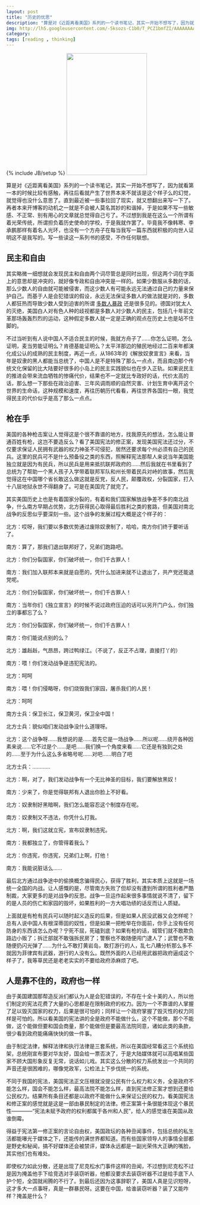 ```yaml
---
layout: post
title: "历史的忧思"
description: "算是对《近距离看美国》系列的一个读书笔记，其实一开始不想写了，因为就看第一本的时候比较有感触，再往后看就产生了世界本来不就该是这个样子么的幻觉，就觉得也没什么意思了。"
img: http://lh5.googleusercontent.com/-5ksozs-C1b0/T_PCZ1bmfZI/AAAAAAAAAUc/t1Rnu1XvwiE/s447/s1688308.jpg
category: 
tags: [reading , thinking]
---
```

{% include JB/setup %}
<img src="http://lh5.googleusercontent.com/-5ksozs-C1b0/T_PCZ1bmfZI/AAAAAAAAAUc/t1Rnu1XvwiE/s447/s1688308.jpg" alt="" style="height:327px;width:216px">
<p>
	算是对《近距离看美国》系列的一个读书笔记，其实一开始不想写了，因为就看第一本的时候比较有感触，再往后看就产生了世界本来不就该是这个样子么的幻觉，就觉得也没什么意思了。直到最近被一些事拉回了现实，就又想翻出来写一下了。再者本来开博客的动机之一就是不会被人莫名其妙的和谐掉，于是如果不写一些敏感、不正常、别有用心的文章就总觉得自己亏了。不过想到我是在这么一个所谓有着光荣传统，所谓担负着历史使命的学校，于是我就作罢了。毕竟我不像韩寒、李承鹏那样有着名人光环，也没有一个方舟子在每当我写一篇东西就积极的向世人证明这不是我写的。写一些读这一系列书的感受，不作任何联想。
</p>
<h2>民主和自由</h2>
<p>
	其实略微一细想就会发现民主和自由两个词尽管总是同时出现，但这两个词在字面上的意思却是冲突的，就好像专政和自由冲突是一样的。如果少数服从多数的话，那么少数人的自由就可能被侵害，而这少数人有可能永远无法通过自己的力量来保护自己。而基于人是会犯错误的假设，永远无法保证多数人的做法就是对的，多数人都狂热而导致少数人受到迫害的所谓 <a href="http://zh.wikipedia.org/wiki/%E5%A4%9A%E6%95%B8%E4%BA%BA%E6%9A%B4%E6%94%BF">多数人暴政</a>		 还是很多见的。德国对犹太人的灭绝，美国白人对有色人种的歧视都是多数人对少数人的民主，包括几十年前文革那场轰轰烈烈的运动，这种假定多数人就一定是正确的观点在历史上也是站不住脚的。
</p>
<p>
	不过当听到有人说中国人不适合民主的时候，我就方舟子了……你怎么证明，怎么证明，麦当劳能证明么？肯德基能证明么？太平洋那边的殖民地经过二百来年都演化成公认的成熟的民主制度，再近一点，从1863年的《解放奴隶宣言》来看，当年是奴隶的黑人都能当总统了，中国人是不是特殊了那么一点点，而且南边那个传统文化保留的比大陆要好很多的小岛上的民主实践貌似也在步入正轨。如果说民主的推进会带来流血牺牲的惨痛代价，结果也不一定就比专政好的话，代价太高的话，那么想一下那些在政治迫害、三年风调雨顺的自然灾害、计划生育中离开这个世界的生命话，这种规模和速度，再往历朝历代看看，再往世界各国扫一眼，我觉得民主的代价似乎是高了那么一点点。
</p>
<h2>枪在手</h2>
<p>
	美国的各种枪击案让人觉得这是个很不靠谱的地方，找我原先的想法，怎么能让普通百姓有枪，这岂不要造反么？看了美国宪法的修正案，发现美国宪法还过分，不仅要求保证人民拥有武器的权力神圣不可侵犯，居然还要求每个州必须有自己的民兵。这里的民兵可不是什么预备役之类的东西，照解释宪法那帮人来说当年美国能独立就是因为有民兵，所以民兵是用来抵抗联邦政府的……然后我就在书里看到了总统为了帮助一个黑人孩子入学带着联邦军队和州长带着民兵对峙的故事，然后我觉得这在中国哪个省长敢这么做这就是反党，反人民，颠覆政权，分裂国家，打入十八层地狱永世不得翻身了。可是在美国完了就完了。
</p>
<p>
	其实美国历史上也是有着国家分裂的，有着和我们国家解放战争差不多的南北战争，什么南方早期占优势，北方获得民心取得最后胜利之类的套路，但美国对南北战争的反思似乎要深刻一些。这个战争的发展过程大概是这个样子的：
</p>
<p>
	北方：哎呀，我们要以多数优势通过废除奴隶制了，哈哈，南方你们终于要听话了。
</p>
<p>
	南方：算了，那我们退出联邦好了，兄弟们跑路吧。
</p>
<p>
	北方：你们分裂国家，你们破坏统一，你们千古罪人！
</p>
<p>
	南方：我们加入联邦本来就是自愿的，凭什么加进来就不让退出了，共产党还能退党呢。
</p>
<p>
	北方：你们分裂国家，你们破坏统一，你们千古罪人！
</p>
<p>
	南方：当年你们《独立宣言》的时候不说过政府压迫的话可以另开门户么，你们独立的事都忘了么？
</p>
<p>
	北方：你们分裂国家，你们破坏统一，你们千古罪人！
</p>
<p>
	南方：你们能说点别的么？
</p>
<p>
	北方：雄赳赳，气昂昂，跨过鸭绿江。（不说了，反正不占理，直接打丫的）
</p>
<p>
	南方：喂！你们发动战争是违犯宪法的。
</p>
<p>
	北方：呵呵
</p>
<p>
	南方：喂！你们侵略呀，你们烧毁我们家园，屠杀我们的人民！
</p>
<p>
	北方：呵呵
</p>
<p>
	南方士兵：保卫长江，保卫黄河，保卫全中国！
</p>
<p>
	北方士兵：貌似咱们发动战争没什么道理呀。
</p>
<p>
	北方：这个战争呀……我想说的是……首先它是一场战争……所以呢……绕开各种因素来说……它不过是个……是吧……我们换一个角度来看……它还是有独到之处的……至于为什么这么多省略号呢……对吧……明白了吧
</p>
<p>
	北方士兵：…………
</p>
<p>
	北方：啊，对了，我们发动战争有一个无比神圣的目标，我们要解放黑奴！
</p>
<p>
	南方：少来了，你是觉得联邦有人退出你脸上不好看。
</p>
<p>
	北方：奴隶制好黑暗啊，我们怎么能容忍这个制度存在呢。
</p>
<p>
	南方：奴隶制又不违法，你凭什么打我。
</p>
<p>
	北方：啊，我们这就立宪，宣布奴隶制违宪。
</p>
<p>
	南方：我都独立了，你管得着我么？
</p>
<p>
	北方：你违宪，你违宪，兄弟们上啊，打他！
</p>
<p>
	南方：我能说脏话么……
</p>
<p>
	最后北方通过战争途中的偷换概念骗得民心，获得了胜利，其实本质上这就是一场统一全国的内战。让人感慨的是，尽管南方失败了但却没有遭到所谓的胜利者严酷制裁，大家更多的是对战争的反思。战争一旦运作起来很多事情就说不清了，留下的是人员的伤亡和家园的毁坏，如果胜利的一方大唱功绩的话反而让人质疑。
</p>
<p>
	上面就是有枪有民兵可以随时起义造反的后果，但是如果人民没武器又会怎样呢？总有人说中国人有根深蒂固的奴性，但是如果一把枪举在你面前，你手上没有任何防身的东西该怎么办呢？宁死不屈，死磕到底？如果有枪的话，城管们就不敢欺负路边小贩了；拆迁部就不敢强拆民房了；警察也不敢随便闯门逮人了；武警也不敢随便扔闪光弹了……为什么不敢打黄岩岛，敢打游行的人，乱七八糟分析那么多不就因为菲律宾有武器，游行的人没有么。既然外面的人已经用武器把政府逼成这个样子了，我等草民还是老老实实的不要给政府添麻烦了吧。
</p>
<h2>人是靠不住的，政府也一样</h2>
<p>
	由于美国建国那帮造反派们都认为人是会犯错误的，不存在十全十美的人，所以他们制定的宪法花费了大量的心思都是在限制政府的权力。因为一个不靠谱的人掌握了足以毁灭国家的权力，后果是很可怕的；同样让一个政府掌握了毁灭性的权力同样是可怕的。所以看美国的宪法讲的全是政府不能做什么，这个不能做，那个不能做，这个能做但要和国会商量，那个能做但是要最高法院同意，诸如此类的条款，很少看到政府能痛痛快快的做一件事。
</p>
<p>由于制定法律，解释法律和执行法律是三套系统，所以在美国经常看这三个系统掐架，总统刚宣布要对华友好，国会给一票否决了，于是大陆媒体就可以高唱某些国家不顾大国形象反复无常，说话如儿戏。其实这么分散的权力系统发出一个共同的声音还是很困难的，哪像党政军，公检法上下步伐统一的系统。</p>

<p>
	不同于我国的宪法，美国宪法正文压根就没提公民有什么权力和义务，全是政府不能怎么样，国会不能怎么样，最高法院不能怎么样，直到宪法修正案才想到还要给公民权力。结果所有条目还都是以政府不能做什么来保证公民的权力。看美国宪法和修正案的感觉就是这是一部由暴民制定的法律。修正案第十条很能体现这个暴民性————“宪法未赋予政府的权利都属于各州和人民”，给人的感觉谁在美国从政谁倒霉。
</p>
<p>
	得益于宪法第一修正案的言论自由权，美国政坛的各种丑闻事件，包括总统的私生活都能嚗光于媒体之下，还能传的满世界都知道。而有些国家领导人的事情全部都是野史和秘闻，搞不好媒体还会被禁评，媒体永远都是一副光荣伟大正确的嘴脸，其实他们也有难处。
</p>
<p>
	即使权力如此分散，还是出现了尼克松水门事件这样的丑闻，不过想到尼克松不过是因为掩盖他手下给竞选对手装窃听器，他都没要求去装窃听器不过是给手底下人护个短，全国就闹腾的不行了。到最后还因为这事辞职了，美国人真是见识短呀，这才多大一点事呀，真是一群暴民呀。这要在中国，给谁装窃听器？装了又能咋样？掩盖是什么？
</p>
